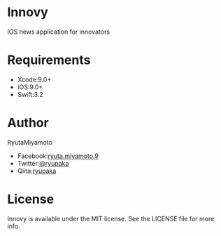 # Innovy

IOS news application for innovators

# Requirements

- Xcode:9.0+
- iOS:9.0+
- Swift:3.2

# Author

RyutaMiyamoto
- Facebook:[ryuta.miyamoto.9](https://www.facebook.com/ryuta.miyamoto.9)
- Twitter:[@ryupaka](https://twitter.com/ryupaka)
- Qiita:[ryupaka](https://qiita.com/ryupaka)

# License

Innovy is available under the MIT license. See the LICENSE file for more info.
